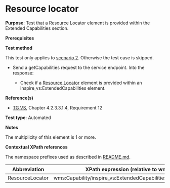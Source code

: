 # Resource locator

**Purpose**: Test that a Resource Locator element is provided within the Extended Capabilities section.

**Prerequisites**

**Test method**

This test only applies to [scenario 2](./README.md#scenarios). Otherwise the test case is skipped.

* Send a getCapabilities request to the service endpoint. Into the response:

  * Check if a [Resource Locator](#ResourceLocator) element is provided within an inspire_vs:ExtendedCapabilities element.

**Reference(s)**
* [TG VS](./README.md#ref_TG_VS), Chapter 4.2.3.3.1.4, Requirement 12

**Test type**: Automated

**Notes**

The multiplicity of this element is 1 or more.

**Contextual XPath references**

The namespace prefixes used as described in [README.md](./README.md#namespaces).

Abbreviation                                               |  XPath expression (relative to wms:WMS_Capabilities)
---------------------------------------------------------- | -------------------------------------------------------------------------
ResourceLocator <a name="ResourceLocator"></a>      |   wms:Capability/inspire_vs:ExtendedCapabilities/inspire_common:ResourceLocator
